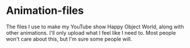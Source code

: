 # Animation-files
The files I use to make my YouTube show Happy Object World, along with other animations. I'll only upload what I feel like I need to. Most people won't care about this, but I'm sure some people will.
